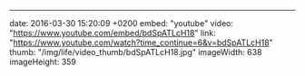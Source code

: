 ---
date: 2016-03-30 15:20:09 +0200
embed: "youtube"
video: "https://www.youtube.com/embed/bdSpATLcH18"
link: "https://www.youtube.com/watch?time_continue=6&v=bdSpATLcH18"
thumb: "/img/life/video_thumb/bdSpATLcH18.jpg"
imageWidth: 638
imageHeight: 359
